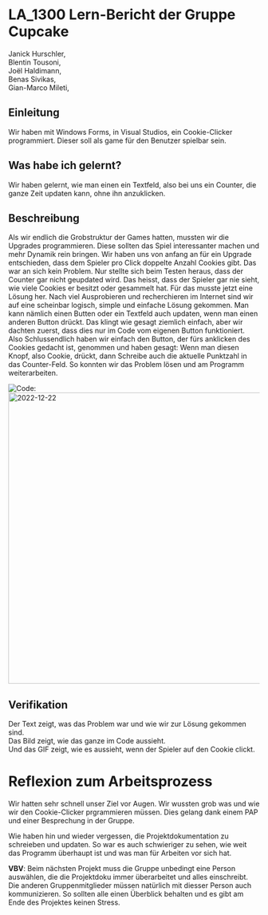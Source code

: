 # LA_1300 Lern-Bericht der Gruppe Cupcake
Janick Hurschler,  
Blentin Tousoni,  
Joël Haldimann,  
Benas Sivikas,  
Gian-Marco Mileti,  

## Einleitung

Wir haben mit Windows Forms, in Visual Studios, ein Cookie-Clicker programmiert. Dieser soll als game für den Benutzer spielbar sein.

## Was habe ich gelernt?

Wir haben gelernt, wie man einen ein Textfeld, also bei uns ein Counter, die ganze Zeit updaten kann, ohne ihn anzuklicken.

## Beschreibung

Als wir endlich die Grobstruktur der Games hatten, mussten wir die Upgrades programmieren. Diese sollten das Spiel interessanter machen und mehr Dynamik rein bringen.
Wir haben uns von anfang an für ein Upgrade entschieden, dass dem Spieler pro Click doppelte Anzahl Cookies gibt. Das war an sich kein Problem. Nur stellte sich beim
Testen heraus, dass der Counter gar nicht geupdated wird. Das heisst, dass der Spieler gar nie sieht, wie viele Cookies er besitzt oder gesammelt hat. Für das musste jetzt eine Lösung her.
Nach viel Ausprobieren und recherchieren im Internet sind wir auf eine scheinbar logisch, simple und einfache Lösung gekommen. Man kann nämlich einen Butten oder ein Textfeld auch
updaten, wenn man einen anderen Button drückt. Das klingt wie gesagt ziemlich einfach, aber wir dachten zuerst, dass dies nur im Code vom eigenen Button funktioniert.
Also Schlussendlich haben wir einfach den Button, der fürs anklicken des Cookies gedacht ist, genommen und haben gesagt: Wenn man diesen Knopf, also Cookie, drückt, dann
Schreibe auch die aktuelle Punktzahl in das Counter-Feld. So konnten wir das Problem lösen und am Programm weiterarbeiten.

![Code:](<img width="584" alt="2022-12-22" src="https://user-images.githubusercontent.com/111045598/209099849-deeb40af-27d6-49aa-ad77-9c3ed4dcc8bc.png">)
<img width="584" alt="2022-12-22" src="https://user-images.githubusercontent.com/111045598/209099984-925afe15-7f3c-4b7e-84c8-7d243c856666.png">



## Verifikation

Der Text zeigt, was das Problem war und wie wir zur Lösung gekommen sind.   
Das Bild zeigt, wie das ganze im Code aussieht.   
Und das GIF zeigt, wie es aussieht, wenn der Spieler auf den Cookie clickt.  

# Reflexion zum Arbeitsprozess

Wir hatten sehr schnell unser Ziel vor Augen. Wir wussten grob was und wie wir den Cookie-Clicker prgrammieren müssen. Dies gelang dank einem PAP und einer Besprechung in der Gruppe. 

Wie haben hin und wieder vergessen, die Projektdokumentation zu schreieben und updaten. So war es auch schwieriger zu sehen, wie weit das Programm überhaupt ist und was man für Arbeiten vor sich hat.

**VBV**: Beim nächsten Projekt muss die Gruppe unbedingt eine Person auswählen, die die Projektdoku immer überarbeitet und alles einschreibt. Die anderen Gruppenmitglieder müssen natürlich mit diesser Person
auch kommunizieren. So sollten alle einen Überblick behalten und es gibt am Ende des Projektes keinen Stress.
